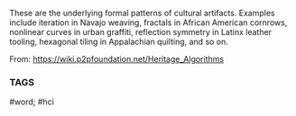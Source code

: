 These are the underlying formal patterns of cultural artifacts. Examples include iteration in Navajo weaving, fractals in African American cornrows, nonlinear curves in urban graffiti, reflection symmetry in Latinx leather tooling, hexagonal tiling in Appalachian quilting, and so on.

From: https://wiki.p2pfoundation.net/Heritage_Algorithms

### TAGS
#word; #hci 